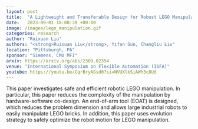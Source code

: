 ```yaml
---
layout: post
title:  "A Lightweight and Transferable Design for Robust LEGO Manipulation"
date:   2023-09-01 18:08:39 +00:00
image: /images/lego_manipulation.gif
categories: research
author: "Ruixuan Liu"
authors: "<strong>Ruixuan Liu</strong>, Yifan Sun, Changliu Liu"
location: "Pittsburgh, PA"
sponsor: "Siemens, CMU MFI"
arxiv: https://arxiv.org/abs/2309.02354
venue: "International Symposium on Flexible Automation (ISFA)"
youtube: https://youtu.be/CqrBryAGsd0?si=NVUXlkSiAWh3c8Ud
---
```

This paper investigates safe and efficient robotic LEGO manipulation. 
In particular, this paper reduces the complexity of the manipulation by hardware-software co-design. 
An end-of-arm tool (EOAT) is designed, which reduces the problem dimension and allows large industrial robots to easily manipulate LEGO bricks. 
In addition, this paper uses evolution strategy to safely optimize the robot motion for LEGO manipulation.